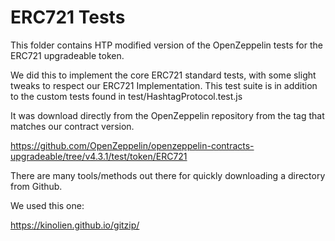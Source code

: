 # ERC721 Tests

This folder contains HTP modified version of the OpenZeppelin tests for the ERC721
upgradeable token.

We did this to implement the core ERC721 standard tests, with some slight tweaks
to respect our ERC721 Implementation. This test suite is in addition to the
custom tests found in test/HashtagProtocol.test.js

It was download directly from the OpenZeppelin repository from the tag that
matches our contract version.

<https://github.com/OpenZeppelin/openzeppelin-contracts-upgradeable/tree/v4.3.1/test/token/ERC721>

There are many tools/methods out there for quickly downloading a directory from
Github.

We used this one:

<https://kinolien.github.io/gitzip/>
